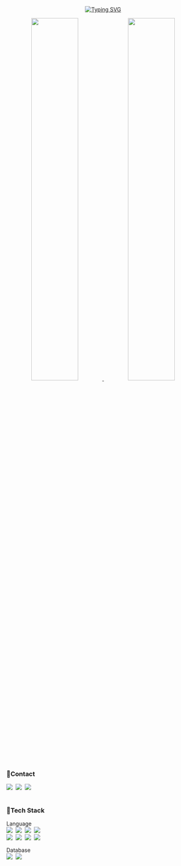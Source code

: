 <div align="center">

[![Typing SVG](https://readme-typing-svg.herokuapp.com?color=FFFFFF&size=50ultiline=true&width=600&height=80&lines=Welcome+To+My+Github)](https://git.io/typing-svg)

  <a href="https://github.com/anuraghazra/github-readme-stats">
  <img src="https://github-readme-stats.vercel.app/api?username=steam88ys&show_icons=true&theme=dracula&hide_border=true&bg_color=111111&icon_color=FF5675&text_color=FFFFFF" width=49.2% />
</a> 

<a href="https://github.com/denvercoder1/github-readme-streak-stats">
  <img src="http://github-readme-streak-stats.herokuapp.com?user=steam88ys&theme=radical&background=111111&ring=FF5675&fire=FF5675&sideNums=FF5675&currStreakNum=FF5675&sideLabels=FFFFFF&currStreakLabel=FF5675&dates=FF5675&hide_border=true" width=49.2% />
</a>
  

</div>

<br>
<h3>🚩Contact</h3>

<a href="https://www.notion.so/Kim-yunseo-cc7fff526bcf437eaf7b1a720a0aa4e4"><img src="https://img.shields.io/badge/Notion-000000?style=flat-square&logo=Notion&logoColor=white"/></a>
&nbsp;<a href="https://www.instagram.com/ycoshia/" target="_blank"><img src="https://img.shields.io/badge/instagram-E4405F?style=flat-square&logo=instagram&logoColor=white" ></a>
&nbsp;<a href="https://velog.io/@steam88ys" target="_blank"><img src="https://img.shields.io/badge/velog-20C997?style=flat-square&logo=velog&logoColor=white" ></a><br><br>

<h3>🚩Tech Stack</h3>

Language<br>
<img src="https://img.shields.io/badge/JAVA-007396?style=flat-square&logo=java&logoColor=white">
&nbsp;<img src="https://img.shields.io/badge/c-%2300599C.svg?style=flat-square&logo=c&logoColor=white">
&nbsp;<img src="https://img.shields.io/badge/c++-00599C?style=flat-square&logo=c%2B%2B&logoColor=white"/>
&nbsp;<img src="https://img.shields.io/badge/React-61DAFB?style=flat-square&logo=React&logoColor=black"/> <br>
<img src="https://img.shields.io/badge/HTML5-E34F26?style=flat-square&logo=HTML5&logoColor=white">
&nbsp;<img src="https://img.shields.io/badge/CSS3-1572B6?style=flat-square&logo=css3&logoColor=white=white">
&nbsp;<img src="https://img.shields.io/badge/JavaScript-F7DF1E?style=flat-square&logo=JavaScript&logoColor=white"/>
&nbsp;<img src="https://img.shields.io/badge/PHP-777BB4?style=flat-square&logo=PHP&logoColor=white"/>


Database<br>
<img src="https://img.shields.io/badge/MySQL-4479A1?style=flat-square&logo=MySQL&logoColor=white"/>
&nbsp;<img src="https://img.shields.io/badge/oracle-F80000?style=flat-square&logo=oracle&logoColor=white">
<br>

